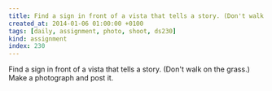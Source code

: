 ```yaml
---
title: Find a sign in front of a vista that tells a story. (Don't walk on the grass.) Make a photograph and post it.
created_at: 2014-01-06 01:00:00 +0100
tags: [daily, assignment, photo, shoot, ds230]
kind: assignment
index: 230
---
```


Find a sign in front of a vista that tells a story. (Don't walk on the grass.) Make a photograph and post it.
